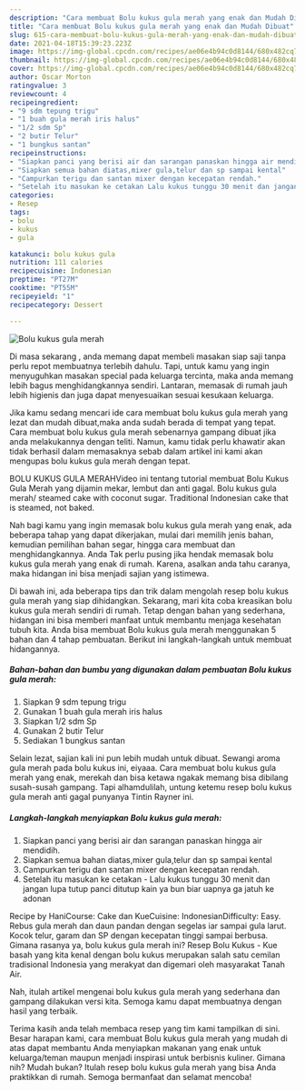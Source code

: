 ```yaml
---
description: "Cara membuat Bolu kukus gula merah yang enak dan Mudah Dibuat"
title: "Cara membuat Bolu kukus gula merah yang enak dan Mudah Dibuat"
slug: 615-cara-membuat-bolu-kukus-gula-merah-yang-enak-dan-mudah-dibuat
date: 2021-04-18T15:39:23.223Z
image: https://img-global.cpcdn.com/recipes/ae06e4b94c0d8144/680x482cq70/bolu-kukus-gula-merah-foto-resep-utama.jpg
thumbnail: https://img-global.cpcdn.com/recipes/ae06e4b94c0d8144/680x482cq70/bolu-kukus-gula-merah-foto-resep-utama.jpg
cover: https://img-global.cpcdn.com/recipes/ae06e4b94c0d8144/680x482cq70/bolu-kukus-gula-merah-foto-resep-utama.jpg
author: Oscar Morton
ratingvalue: 3
reviewcount: 4
recipeingredient:
- "9 sdm tepung trigu"
- "1 buah gula merah iris halus"
- "1/2 sdm Sp"
- "2 butir Telur"
- "1 bungkus santan"
recipeinstructions:
- "Siapkan panci yang berisi air dan sarangan panaskan hingga air mendidih."
- "Siapkan semua bahan diatas,mixer gula,telur dan sp sampai kental"
- "Campurkan terigu dan santan mixer dengan kecepatan rendah."
- "Setelah itu masukan ke cetakan Lalu kukus tunggu 30 menit dan jangan lupa tutup panci ditutup kain ya bun biar uapnya ga jatuh ke adonan"
categories:
- Resep
tags:
- bolu
- kukus
- gula

katakunci: bolu kukus gula 
nutrition: 111 calories
recipecuisine: Indonesian
preptime: "PT27M"
cooktime: "PT55M"
recipeyield: "1"
recipecategory: Dessert

---
```



![Bolu kukus gula merah](https://img-global.cpcdn.com/recipes/ae06e4b94c0d8144/680x482cq70/bolu-kukus-gula-merah-foto-resep-utama.jpg)

Di masa  sekarang , anda memang dapat membeli masakan siap saji tanpa perlu repot membuatnya terlebih dahulu. Tapi, untuk kamu yang ingin menyuguhkan masakan special pada keluarga tercinta, maka anda memang lebih bagus menghidangkannya sendiri. Lantaran, memasak di rumah jauh lebih higienis dan juga dapat menyesuaikan sesuai kesukaan keluarga.

Jika kamu sedang mencari ide cara membuat bolu kukus gula merah yang lezat dan mudah dibuat,maka anda sudah berada di tempat yang tepat. Cara membuat bolu kukus gula merah  sebenarnya gampang dibuat jika anda melakukannya dengan teliti. Namun, kamu tidak perlu khawatir akan tidak berhasil dalam memasaknya 
sebab dalam artikel ini kami akan mengupas bolu kukus gula merah dengan tepat.  

BOLU KUKUS GULA MERAHVideo ini tentang tutorial membuat Bolu Kukus Gula Merah yang dijamin mekar, lembut dan anti gagal. Bolu kukus gula merah/ steamed cake with coconut sugar. Traditional Indonesian cake that is steamed, not baked.

Nah bagi kamu yang ingin memasak bolu kukus gula merah yang enak, ada beberapa tahap yang dapat dikerjakan, mulai dari memilih jenis bahan, kemudian pemilihan bahan segar, hingga cara membuat dan menghidangkannya. Anda Tak perlu pusing jika hendak memasak bolu kukus gula merah yang enak di rumah. Karena, asalkan anda  tahu caranya, maka hidangan ini bisa menjadi sajian yang istimewa.

Di bawah ini, ada beberapa tips dan trik dalam mengolah resep bolu kukus gula merah yang siap dihidangkan. Sekarang, mari kita coba kreasikan bolu kukus gula merah sendiri di rumah. Tetap dengan bahan yang sederhana, hidangan ini bisa memberi manfaat untuk membantu menjaga kesehatan tubuh kita. Anda bisa membuat Bolu kukus gula merah menggunakan 5 bahan dan 4 tahap pembuatan. Berikut ini langkah-langkah untuk membuat hidangannya.

<!--inarticleads1-->

##### Bahan-bahan dan bumbu yang digunakan dalam pembuatan Bolu kukus gula merah:

1. Siapkan 9 sdm tepung trigu
1. Gunakan 1 buah gula merah iris halus
1. Siapkan 1/2 sdm Sp
1. Gunakan 2 butir Telur
1. Sediakan 1 bungkus santan


Selain lezat, sajian kali ini pun lebih mudah untuk dibuat. Sewangi aroma gula merah pada bolu kukus ini, eiyaaa. Cara membuat bolu kukus gula merah yang enak, merekah dan bisa ketawa ngakak memang bisa dibilang susah-susah gampang. Tapi alhamdulilah, untung ketemu resep bolu kukus gula merah anti gagal punyanya Tintin Rayner ini. 

<!--inarticleads2-->

##### Langkah-langkah menyiapkan Bolu kukus gula merah:

1. Siapkan panci yang berisi air dan sarangan panaskan hingga air mendidih.
1. Siapkan semua bahan diatas,mixer gula,telur dan sp sampai kental
1. Campurkan terigu dan santan mixer dengan kecepatan rendah.
1. Setelah itu masukan ke cetakan - Lalu kukus tunggu 30 menit dan jangan lupa tutup panci ditutup kain ya bun biar uapnya ga jatuh ke adonan


Recipe by HaniCourse: Cake dan KueCuisine: IndonesianDifficulty: Easy. Rebus gula merah dan daun pandan dengan segelas iar sampai gula larut. Kocok telur, garam dan SP dengan kecepatan tinggi sampai berbusa. Gimana rasanya ya, bolu kukus gula merah ini? Resep Bolu Kukus - Kue basah yang kita kenal dengan bolu kukus merupakan salah satu cemilan tradisional Indonesia yang merakyat dan digemari oleh masyarakat Tanah Air. 

Nah, itulah artikel mengenai  bolu kukus gula merah  yang sederhana dan gampang dilakukan versi kita. Semoga kamu dapat membuatnya dengan hasil yang terbaik. 

Terima kasih anda telah membaca resep yang tim kami tampilkan di sini. Besar harapan kami, cara membuat  Bolu kukus gula merah yang mudah di atas dapat membantu Anda menyiapkan makanan yang enak untuk keluarga/teman maupun menjadi inspirasi untuk berbisnis kuliner. Gimana nih? Mudah bukan? Itulah resep bolu kukus gula merah yang bisa Anda praktikkan di rumah. Semoga bermanfaat dan selamat mencoba!

